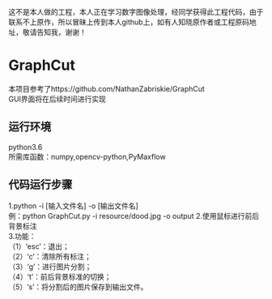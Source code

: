 这不是本人做的工程，本人正在学习数字图像处理，经同学获得此工程代码，由于联系不上原作，所以冒昧上传到本人github上，如有人知晓原作者或工程原码地址，敬请告知我，谢谢！

# GraphCut

本项目参考了https://github.com/NathanZabriskie/GraphCut  
GUI界面将在后续时间进行实现

## 运行环境
python3.6  
所需库函数：numpy,opencv-python,PyMaxflow     
  
## 代码运行步骤
1.python -i [输入文件名] -o [输出文件名]  
  例：python GraphCut.py -i resource/dood.jpg -o output
2.使用鼠标进行前后背景标注  
3.功能：  
  （1）‘esc’：退出；  
  （2）‘c’：清除所有标注；  
  （3）‘g’：进行图片分割；  
  （4）‘t’：前后背景标准的切换；  
  （5）‘s’：将分割后的图片保存到输出文件。  
